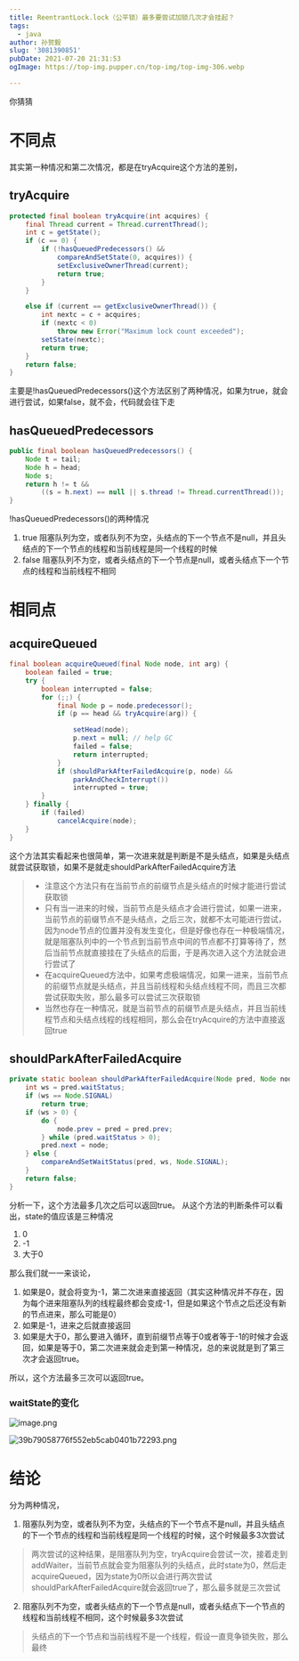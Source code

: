 ```yaml
---
title: ReentrantLock.lock（公平锁）最多要尝试加锁几次才会挂起？
tags:
  - java
author: 孙贺毅
slug: '3081390851'
pubDate: 2021-07-20 21:31:53
ogImage: https://top-img.pupper.cn/top-img/top-img-306.webp

---
```


你猜猜

<!-- more -->

# 不同点

其实第一种情况和第二次情况，都是在tryAcquire这个方法的差别，

## tryAcquire

```java
protected final boolean tryAcquire(int acquires) {
    final Thread current = Thread.currentThread();
    int c = getState();
    if (c == 0) {
        if (!hasQueuedPredecessors() &&
            compareAndSetState(0, acquires)) {
            setExclusiveOwnerThread(current);
            return true;
        }
    }

    else if (current == getExclusiveOwnerThread()) {
        int nextc = c + acquires;
        if (nextc < 0)
            throw new Error("Maximum lock count exceeded");
        setState(nextc);
        return true;
    }
    return false;
}
```
主要是!hasQueuedPredecessors()这个方法区别了两种情况，如果为true，就会进行尝试，如果false，就不会，代码就会往下走
## hasQueuedPredecessors
```java
public final boolean hasQueuedPredecessors() {
    Node t = tail; 
    Node h = head;
    Node s;
    return h != t &&
        ((s = h.next) == null || s.thread != Thread.currentThread());
}
```
!hasQueuedPredecessors()的两种情况
1. true 阻塞队列为空，或者队列不为空，头结点的下一个节点不是null，并且头结点的下一个节点的线程和当前线程是同一个线程的时候
2. false 阻塞队列不为空，或者头结点的下一个节点是null，或者头结点下一个节点的线程和当前线程不相同
# 相同点
## acquireQueued
```java
final boolean acquireQueued(final Node node, int arg) {
    boolean failed = true;
    try {
        boolean interrupted = false;
        for (;;) {
            final Node p = node.predecessor();
            if (p == head && tryAcquire(arg)) {

                setHead(node);
                p.next = null; // help GC
                failed = false;
                return interrupted;
            }
            if (shouldParkAfterFailedAcquire(p, node) &&
                parkAndCheckInterrupt())
                interrupted = true;
        }
    } finally {
        if (failed)
            cancelAcquire(node);
    }
}
```
这个方法其实看起来也很简单，第一次进来就是判断是不是头结点，如果是头结点就尝试获取锁，如果不是就走shouldParkAfterFailedAcquire方法
> - 注意这个方法只有在当前节点的前缀节点是头结点的时候才能进行尝试获取锁
> - 只有当一进来的时候，当前节点是头结点才会进行尝试，如果一进来，当前节点的前缀节点不是头结点，之后三次，就都不太可能进行尝试，因为node节点的位置并没有发生变化，但是好像也存在一种极端情况，就是阻塞队列中的一个节点到当前节点中间的节点都不打算等待了，然后当前节点就直接挂在了头结点的后面，于是再次进入这个方法就会进行尝试了
> -  在acquireQueued方法中，如果考虑极端情况，如果一进来，当前节点的前缀节点就是头结点，并且当前线程和头结点线程不同，而且三次都尝试获取失败，那么最多可以尝试三次获取锁
> - 当然也存在一种情况，就是当前节点的前缀节点是头结点，并且当前线程节点和头结点线程的线程相同，那么会在tryAcquire的方法中直接返回true
## shouldParkAfterFailedAcquire

```java
private static boolean shouldParkAfterFailedAcquire(Node pred, Node node) {
    int ws = pred.waitStatus;
    if (ws == Node.SIGNAL)
        return true;
    if (ws > 0) {
        do {
            node.prev = pred = pred.prev;
        } while (pred.waitStatus > 0);
        pred.next = node;
    } else {
        compareAndSetWaitStatus(pred, ws, Node.SIGNAL);
    }
    return false;
}
````
分析一下，这个方法最多几次之后可以返回true。 从这个方法的判断条件可以看出，state的值应该是三种情况

1.  0
1.  -1
1.  大于0

那么我们就一一来谈论，

1.  如果是0，就会将变为-1，第二次进来直接返回（其实这种情况并不存在，因为每个进来阻塞队列的线程最终都会变成-1，但是如果这个节点之后还没有新的节点进来，那么可能是0）
1.  如果是-1，进来之后就直接返回
1.  如果是大于0，那么要进入循环，直到前缀节点等于0或者等于-1的时候才会返回，如果是等于0，第二次进来就会走到第一种情况，总的来说就是到了第三次才会返回true。

所以，这个方法最多三次可以返回true。
### waitState的变化

![image.png](https://p9-juejin.byteimg.com/tos-cn-i-k3u1fbpfcp/736dd6e2e89e4803b62e5eeeb52ba0ca~tplv-k3u1fbpfcp-watermark.image)

![39b79058776f552eb5cab0401b72293.png](https://p3-juejin.byteimg.com/tos-cn-i-k3u1fbpfcp/595621b843b946ab9ae4fbb2e808a4bf~tplv-k3u1fbpfcp-watermark.image)
# 结论
分为两种情况，
1. 阻塞队列为空，或者队列不为空，头结点的下一个节点不是null，并且头结点的下一个节点的线程和当前线程是同一个线程的时候，这个时候最多3次尝试
> 两次尝试的这种结果，是阻塞队列为空，tryAcquire会尝试一次，接着走到addWaiter，当前节点就会变为阻塞队列的头结点，此时state为0，然后走acquireQueued，因为state为0所以会进行两次尝试shouldParkAfterFailedAcquire就会返回true了，那么最多就是三次尝试
2. 阻塞队列不为空，或者头结点的下一个节点是null，或者头结点下一个节点的线程和当前线程不相同，这个时候最多3次尝试

> 头结点的下一个节点和当前线程不是一个线程，假设一直竞争锁失败，那么最终